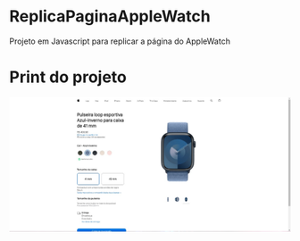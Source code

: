 # ReplicaPaginaAppleWatch

Projeto em Javascript para replicar a página do AppleWatch

# Print do projeto

![Pagina Apple Watch](./imagens/printProjeto.jpg)
